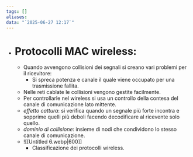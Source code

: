 ```yaml
---
tags: []
aliases: 
data: "`2025-06-27 12:17`"
---
```

- # Protocolli MAC wireless:
	- Quando avvengono collisioni dei segnali si creano vari problemi per il ricevitore:
		- Si spreca potenza e canale il quale viene occupato per una trasmissione fallita.
	- Nelle reti cablate le collisioni vengono gestite facilmente.
	- Per controllarle nel wireless si usa un controllo della contesa del canale di comunicazione lato mittente.
	- _effetto cattura_: si verifica quando un segnale più forte incontra e sopprime quelli più deboli facendo decodificare al ricevente solo quello.
	- _dominio di collisione_: insieme di nodi che condividono lo stesso canale di comunicazione.
	- ![[Untitled 6.webp|600]]
		- Classificazione dei protocolli wireless.